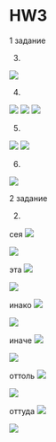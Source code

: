 # HW3

1 задание

3)
![](3.png)

4)
![](4.1.png)
![](4.2.png)
![](4.3.png)

5)
![](5.1.png)
![](5.2.png)

6)
![](6.png)

2 задание

2)
сея
![](сея_1.png)

![](сея_2.png)

эта
![](эта_1.png)

![](эта_2.png)

инако
![](инако_1.png)

![](инако_2.png)

иначе
![](иначе_1.png)

![](иначе_2.png)

оттоль
![](оттоль_1.png)

![](оттоль_2.png)

оттуда
![](оттуда_1.png)

![](оттуда_2.png)
